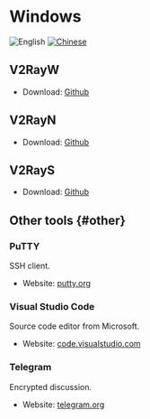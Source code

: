 # Windows

![English](../resources/english.svg) [![Chinese](../resources/chinese.svg)](https://www.v2ray.com/ui_client/windows.html)

## V2RayW

* Download: [Github](https://github.com/Cenmrev/V2RayW)

## V2RayN

* Download: [Github](https://github.com/2dust/v2rayN)

## V2RayS

* Download: [Github](https://github.com/Shinlor/V2RayS)

## Other tools {#other}

### PuTTY

SSH client.

* Website: [putty.org](http://www.putty.org/)

### Visual Studio Code

Source code editor from Microsoft.

* Website: [code.visualstudio.com](https://code.visualstudio.com/)

### Telegram

Encrypted discussion.

* Website: [telegram.org](https://telegram.org/)

